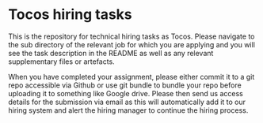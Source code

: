 # Tocos hiring tasks

This is the repository for technical hiring tasks as Tocos. Please navigate to the sub directory of the relevant job for which you are applying and you will see the task description in the 
README as well as any relevant supplementary files or artefacts. 

When you have completed your assignment, please either commit it to a git repo accessible via Github or use git bundle to bundle your repo before uploading it to something like Google drive. 
Please then send us access details for the submission via email as this will automatically add it to our hiring system and alert the hiring manager to continue the hiring process.  
